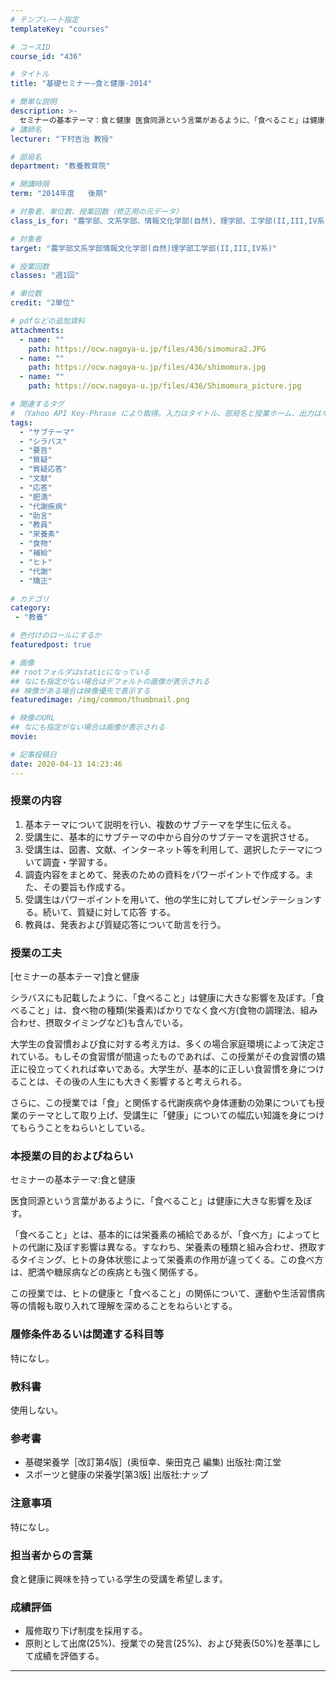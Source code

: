```yaml
---
# テンプレート指定
templateKey: "courses"

# コースID
course_id: "436"

# タイトル
title: "基礎セミナー−食と健康-2014"

# 簡単な説明
description: >-
  セミナーの基本テーマ：食と健康 医食同源という言葉があるように、「食べること」は健康に大きな影響を及ぼす。「食べること」とは、基本 的には栄養素の補給であるが、「食べ方」によってヒトの代謝に及ぼす影響は異なる。すなわち、栄養素の種 類と組み合わせ、摂取するタイミング、ヒトの身体状態によって栄養素の作用が違ってくる。この食べ方は、 肥満や糖尿病などの疾病とも強く関係する。この授業では、ヒトの健康 ....
# 講師名
lecturer: "下村吉治 教授"

# 部局名
department: "教養教育院"

# 開講時限
term: "2014年度	後期"

# 対象者、単位数、授業回数（修正用の元データ）
class_is_for: "農学部、文系学部、情報文化学部(自然)、理学部、工学部(II,III,IV系)、2単位、週1回"

# 対象者
target: "農学部文系学部情報文化学部(自然)理学部工学部(II,III,IV系)"

# 授業回数
classes: "週1回"

# 単位数
credit: "2単位"

# pdfなどの追加資料
attachments:
  - name: "" 
    path: https://ocw.nagoya-u.jp/files/436/simomura2.JPG
  - name: "" 
    path: https://ocw.nagoya-u.jp/files/436/shimomura.jpg
  - name: "" 
    path: https://ocw.nagoya-u.jp/files/436/Shimomura_picture.jpg

# 関連するタグ
# （Yahoo API Key-Phrase により取得。入力はタイトル、部局名と授業ホーム、出力はキーフレーズ（tags））
tags:
  - "サブテーマ"
  - "シラバス"
  - "要旨"
  - "質疑"
  - "質疑応答"
  - "文献"
  - "応答"
  - "肥満"
  - "代謝疾病"
  - "助言"
  - "教員"
  - "栄養素"
  - "食物"
  - "補給"
  - "ヒト"
  - "代謝"
  - "矯正"

# カテゴリ
category:
 - "教養"

# 色付けのロールにするか
featuredpost: true

# 画像
## rootフォルダはstaticになっている
## なにも指定がない場合はデフォルトの画像が表示される
## 映像がある場合は映像優先で表示する
featuredimage: /img/common/thumbnail.png

# 映像のURL
## なにも指定がない場合は画像が表示される
movie: 

# 記事投稿日
date: 2020-04-13 14:23:46
---
```


### 授業の内容

  1. 基本テーマについて説明を行い、複数のサブテーマを学生に伝える。
  2. 受講生に、基本的にサブテーマの中から自分のサブテーマを選択させる。
  3. 受講生は、図書、文献、インターネット等を利用して、選択したテーマについて調査・学習する。
  4. 調査内容をまとめて、発表のための資料をパワーポイントで作成する。また、その要旨も作成する。
  5. 受講生はパワーポイントを用いて、他の学生に対してプレゼンテーションする。続いて、質疑に対して応答 する。
  6. 教員は、発表および質疑応答について助言を行う。


### 授業の工夫

[セミナーの基本テーマ]食と健康 

シラバスにも記載したように、「食べること」は健康に大きな影響を及ぼす。「食べること」は、食べ物の種類(栄養素)ばかりでなく食べ方(食物の調理法、組み合わせ、摂取タイミングなど)も含んでいる。 

大学生の食習慣および食に対する考え方は、多くの場合家庭環境によって決定されている。もしその食習慣が間違ったものであれば、この授業がその食習慣の矯正に役立ってくれれば幸いである。大学生が、基本的に正しい食習慣を身につけることは、その後の人生にも大きく影響すると考えられる。

さらに、この授業では「食」と関係する代謝疾病や身体運動の効果についても授業のテーマとして取り上げ、受講生に「健康」についての幅広い知識を身につけてもらうことをねらいとしている。





### 本授業の目的およびねらい

セミナーの基本テーマ:食と健康 

医食同源という言葉があるように、「食べること」は健康に大きな影響を及ぼす。

「食べること」とは、基本的には栄養素の補給であるが、「食べ方」によってヒトの代謝に及ぼす影響は異なる。すなわち、栄養素の種類と組み合わせ、摂取するタイミング、ヒトの身体状態によって栄養素の作用が違ってくる。この食べ方は、肥満や糖尿病などの疾病とも強く関係する。

この授業では、ヒトの健康と「食べること」の関係について、運動や生活習慣病等の情報も取り入れて理解を深めることをねらいとする。 

### 履修条件あるいは関連する科目等

特になし。

### 教科書

使用しない。

### 参考書

  * 基礎栄養学［改訂第4版］(奥恒幸、柴田克己 編集) 出版社:南江堂
  * スポーツと健康の栄養学[第3版] 出版社:ナップ

### 注意事項

特になし。

### 担当者からの言葉

食と健康に興味を持っている学生の受講を希望します。











### 成績評価

  * 履修取り下げ制度を採用する。
  * 原則として出席(25%)、授業での発言(25%)、および発表(50%)を基準にして成績を評価する。





-----